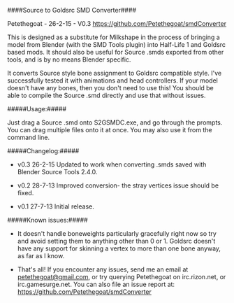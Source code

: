 ####Source to Goldsrc SMD Converter####

Petethegoat - 26-2-15 - V0.3
https://github.com/Petethegoat/smdConverter

This is designed as a substitute for Milkshape in the process of bringing a model from Blender (with the SMD Tools plugin) into Half-Life 1 and Goldsrc based mods. It should also be useful for Source .smds exported from other tools, and is by no means Blender specific.

It converts Source style bone assignment to Goldsrc compatible style. I've successfully tested it with animations and head controllers. If your model doesn't have any bones, then you don't need to use this! You should be able to compile the Source .smd directly and use that without issues.

#####Usage:#####

Just drag a Source .smd onto S2GSMDC.exe, and go through the prompts. You can drag multiple files onto it at once. You may also use it from the command line.

#####Changelog:#####
* v0.3 26-2-15
  Updated to work when converting .smds saved with Blender Source Tools 2.4.0.

* v0.2 28-7-13
  Improved conversion- the stray vertices issue should be fixed.

* v0.1 27-7-13
  Initial release.

#####Known issues:#####

* It doesn't handle boneweights particularly gracefully right now so try and avoid setting them to anything other than 0 or 1.
Goldsrc doesn't have any support for skinning a vertex to more than one bone anyway, as far as I know.

* That's all! If you encounter any issues, send me an email at petethegoat@gmail.com, or try querying Petethegoat on irc.rizon.net, or irc.gamesurge.net.
You can also file an issue report at:
https://github.com/Petethegoat/smdConverter
